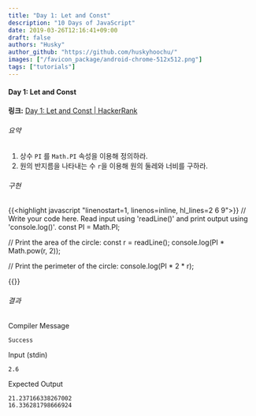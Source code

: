 ```yaml
---
title: "Day 1: Let and Const"
description: "10 Days of JavaScript"
date: 2019-03-26T12:16:41+09:00
draft: false
authors: "Husky"
author_github: "https://github.com/huskyhoochu/"
images: ["/favicon_package/android-chrome-512x512.png"]
tags: ["tutorials"]
---
```


#### Day 1: Let and Const

**링크:** <a href="https://www.hackerrank.com/challenges/js10-let-and-const/problem" target="_blank" rel="noopener noreferrer">Day 1: Let and Const | HackerRank</a>

###### 요약

1. 상수 `PI` 를 `Math.PI` 속성을 이용해 정의하라. 
2. 원의 반지름을 나타내는 수 `r`을 이용해 원의 둘레와 너비를 구하라.

###### 구현

{{<highlight javascript "linenostart=1, linenos=inline, hl_lines=2 6 9">}}
// Write your code here. Read input using 'readLine()' and print output using 'console.log()'.
const PI = Math.PI;
      
// Print the area of the circle:
const r = readLine();
console.log(PI * Math.pow(r, 2));
      
// Print the perimeter of the circle:
console.log(PI * 2 * r);

{{</highlight>}}

###### 결과

Compiler Message
```
Success
```
Input (stdin)
```
2.6
```
Expected Output
```
21.237166338267002
16.336281798666924
```

